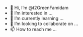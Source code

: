 - 👋 Hi, I’m @t2GreenFamidam
- 👀 I’m interested in ...
- 🌱 I’m currently learning ...
- 💞️ I’m looking to collaborate on ...
- 📫 How to reach me ...

<!---
t2GreenFamidam/t2GreenFamidam is a ✨ special ✨ repository because its `README.md` (this file) appears on your GitHub profile.
You can click the Preview link to take a look at your changes.
--->
